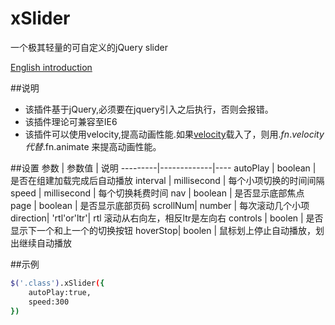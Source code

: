 # xSlider
一个极其轻量的可自定义的jQuery slider

[English introduction](https://github.com/ShangXinbo/xSlider/blob/master/README.md)

##说明
* 该插件基于jQuery,必须要在jquery引入之后执行，否则会报错。
* 该插件理论可兼容至IE6
* 该插件可以使用velocity,提高动画性能.如果[velocity](https://github.com/julianshapiro/velocity)载入了，则用$.fn.velocity 代替$.fn.animate 来提高动画性能。


##设置
参数     | 参数值      | 说明
---------|-------------|----
autoPlay | boolean     | 是否在组建加载完成后自动播放
interval | millisecond | 每个小项切换的时间间隔
speed    | millisecond | 每个切换耗费时间
nav      | boolean     | 是否显示底部焦点
page     | boolean     | 是否显示底部页码
scrollNum| number      | 每次滚动几个小项
direction| 'rtl'or'ltr'| rtl 滚动从右向左，相反ltr是左向右
controls | boolen      | 是否显示下一个和上一个的切换按钮 
hoverStop| boolen      | 鼠标划上停止自动播放，划出继续自动播放 

##示例
```sh
$('.class').xSlider({
    autoPlay:true,
    speed:300
})
```
